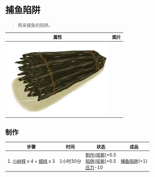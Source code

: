 # 捕鱼陷阱  
> 用来捕鱼的陷阱。  
  
  属性  |   图片   
 ----  |  ----:   
   |  ![](Sprite/FishTrap.png)   
  
## 制作  
步骤  |  时间  |  状态  |  成品  
----  |  ----  |  ----  |  ----  
1. [小树枝](Sticks.md) x 4 + [细线](CordFiber.md) x 3  |  1小时30分  |  [制作(技能)](Skill_Crafting.md)+0.5<br>[陷阱(技能)](Skill_Trapping.md)+0.5<br>[压力](Stress.md)-10  |  [捕鱼陷阱](FishTrap.md)(+1)  
